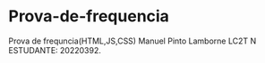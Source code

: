 # Prova-de-frequencia
Prova de frequncia(HTML,JS,CSS)
Manuel Pinto Lamborne
LC2T
N ESTUDANTE: 20220392.
